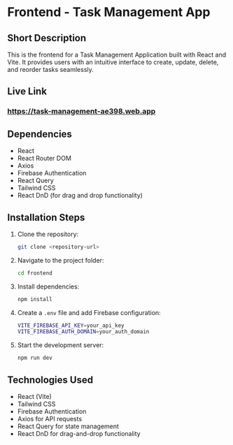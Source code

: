 # Frontend - Task Management App

## Short Description
This is the frontend for a Task Management Application built with React and Vite. It provides users with an intuitive interface to create, update, delete, and reorder tasks seamlessly.

## Live Link
### https://task-management-ae398.web.app

## Dependencies
- React
- React Router DOM
- Axios
- Firebase Authentication
- React Query
- Tailwind CSS
- React DnD (for drag and drop functionality)

## Installation Steps
1. Clone the repository:
   ```sh
   git clone <repository-url>
   ```
2. Navigate to the project folder:
   ```sh
   cd frontend
   ```
3. Install dependencies:
   ```sh
   npm install
   ```
4. Create a `.env` file and add Firebase configuration:
   ```sh
   VITE_FIREBASE_API_KEY=your_api_key
   VITE_FIREBASE_AUTH_DOMAIN=your_auth_domain
   ```
5. Start the development server:
   ```sh
   npm run dev
   ```

## Technologies Used
- React (Vite)
- Tailwind CSS
- Firebase Authentication
- Axios for API requests
- React Query for state management
- React DnD for drag-and-drop functionality
